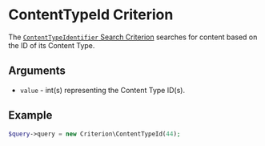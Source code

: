 # ContentTypeId Criterion

The [`ContentTypeIdentifier` Search Criterion](https://github.com/ezsystems/ezpublish-kernel/blob/v8.0.0-beta3/eZ/Publish/API/Repository/Values/Content/Query/Criterion/ContentTypeId.php)
searches for content based on the ID of its Content Type.

## Arguments

- `value` - int(s) representing the Content Type ID(s).

## Example

``` php
$query->query = new Criterion\ContentTypeId(44);
```
